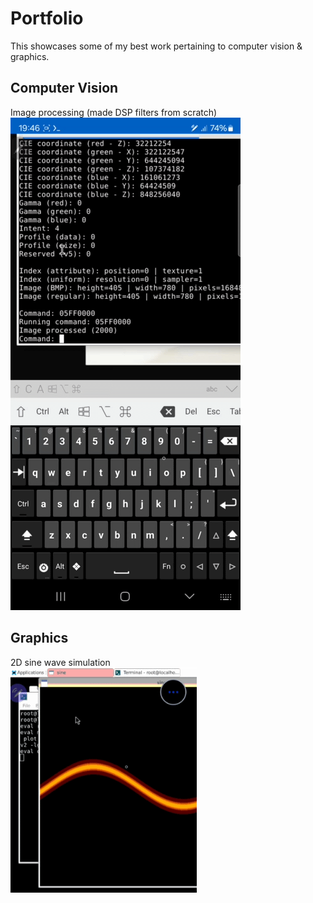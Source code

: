 # Portfolio
This showcases some of my best work pertaining to computer vision & graphics.

## Computer Vision
Image processing (made DSP filters from scratch)
<br />
![Imgp](imgp.gif)

## Graphics
2D sine wave simulation
<br />
![Sine](sine.gif)

